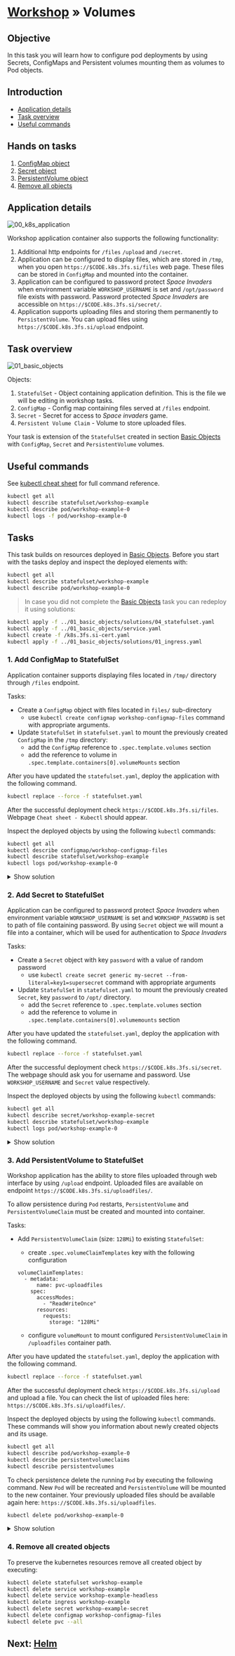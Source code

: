 # [Workshop](../README.md) &raquo; Volumes

## Objective

In this task you will learn how to configure pod deployments by using Secrets,
ConfigMaps and Persistent volumes mounting them as volumes to Pod objects.

## Introduction

* [Application details](#application-details)
* [Task overview](#task-overview)
* [Useful commands](#useful-commands)

## Hands on tasks

1. [ConfigMap object](#1-add-configmap-to-statefulset)
2. [Secret object](#2-add-secret-to-statefulset)
3. [PersistentVolume object](#3-add-persistentvolume-to-statefulset)
4. [Remove all objects](#4-remove-all-created-objects)

## Application details

![00_k8s_application](../images/00_k8s-application_volumes.png)

Workshop application container also supports the following functionality:

1. Additional http endpoints for `/files` `/upload` and `/secret`.
2. Application can be configured to display files, which are stored in `/tmp`,
   when you open `https://$CODE.k8s.3fs.si/files` web page. These files can be
   stored in `ConfigMap` and mounted into the container.
3. Application can be configured to password protect *Space Invaders* when
   environment variable `WORKSHOP_USERNAME` is set and `/opt/password` file
   exists with password. Password protected *Space Invaders* are accessible on
   `https://$CODE.k8s.3fs.si/secret/`.
4. Application supports uploading files and storing them permanently to
   `PersistentVolume`. You can upload files using
   `https://$CODE.k8s.3fs.si/upload` endpoint.

## Task overview

![01_basic_objects](../images/02_basic_objects_volumes.png)

Objects:

1. `StatefulSet` - Object containing application definition. This is the file we will be editing in workshop tasks.
2. `ConfigMap` - Config map containing files served at `/files` endpoint.
3. `Secret` - Secret for access to *Space invaders* game.
4. `Persistent Volume Claim` - Volume to store uploaded files.

Your task is extension of the `StatefulSet` created in section [Basic
Objects](../01_basic_objects/README.md) with `ConfigMap`, `Secret` and
`PersistentVolume` volumes.

## Useful commands

See [kubectl cheat sheet](https://kubernetes.io/docs/reference/kubectl/cheatsheet/) for full command reference.

```bash
kubectl get all
kubectl describe statefulset/workshop-example
kubectl describe pod/workshop-example-0
kubectl logs -f pod/workshop-example-0
```

## Tasks

This task builds on resources deployed in [Basic
Objects](../01_basic_objects/README.md). Before you start with the tasks deploy
and inspect the deployed elements with:

```sh
kubectl get all
kubectl describe statefulset/workshop-example
kubectl describe pod/workshop-example-0
```

> In case you did not complete the [Basic
Objects](../01_basic_objects/README.md) task you can redeploy it using solutions:

```bash
kubectl apply -f ../01_basic_objects/solutions/04_statefulset.yaml
kubectl apply -f ../01_basic_objects/service.yaml
kubectl create -f /k8s.3fs.si-cert.yaml
kubectl apply -f ../01_basic_objects/solutions/01_ingress.yaml
```

### 1. Add ConfigMap to StatefulSet

Application container supports displaying files located in `/tmp/` directory through `/files` endpoint.

Tasks:

* Create a `ConfigMap` object with files located in `files/` sub-directory
  * use `kubectl create configmap workshop-configmap-files` command with appropriate arguments.
* Update `StatefulSet` in `statefulset.yaml` to mount the previously created `ConfigMap` in the `/tmp` directory:
  * add the `ConfigMap` reference to `.spec.template.volumes` section
  * add the reference to volume in `.spec.template.containers[0].volumeMounts` section

After you have updated the `statefulset.yaml`, deploy the application with the following command.

```sh
kubectl replace --force -f statefulset.yaml
```

After the successful deployment check `https://$CODE.k8s.3fs.si/files`. Webpage `Cheat sheet - Kubectl` should appear.

Inspect the deployed objects by using the following `kubectl` commands:

```sh
kubectl get all
kubectl describe configmap/workshop-configmap-files
kubectl describe statefulset/workshop-example
kubectl logs pod/workshop-example-0
```

<details>
<summary>Show solution</summary>

Create a `ConfigMap` object using the following command:

```console
$ kubectl create configmap workshop-configmap-files --from-file=files/
configmap/workshop-configmap-files created
```

You can check the full `ConfigMap` file [here](./solutions/configmap.yaml).

Update `statefulset.yaml` with appropriate references in `.spec.template.volumes` and `.spec.template.containers[0].volumeMounts` sections.

```diff
--- statefulset.yaml	2020-05-26 16:09:18.000000000 +0200
+++ solutions/01_statefulset.yaml	2020-05-26 16:09:32.000000000 +0200
@@ -47,5 +47,11 @@ spec:
             requests:
               cpu: 10m
               memory: 64Mi
-          volumeMounts: []
-      volumes: []
+          volumeMounts:
+            - name: workshop-files
+              mountPath: /tmp/
+              readOnly: true
+      volumes:
+        - name: workshop-files
+          configMap:
+            name: workshop-configmap-files
```

Deploy to cluster

```sh
kubectl replace --force -f statefulset.yaml
```

You can check the full `statefulset.yaml` [here](./solutions/01_statefulset.yaml).

</details>

### 2. Add Secret to StatefulSet

Application can be configured to password protect *Space Invaders* when
environment variable `WORKSHOP_USERNAME` is set and `WORKSHOP_PASSWORD` is set
to path of file containing password. By using `Secret` object we will mount a
file into a container, which will be used for authentication to *Space Invaders*

Tasks:

* Create a `Secret` object with key `password` with a value of random password
  * use `kubectl create secret generic my-secret --from-literal=key1=supersecret` command with appropriate arguments
* Update `StatefulSet` in `statefulset.yaml` to mount the previously created `Secret`, key `password` to `/opt/` directory.
  * add the `Secret` reference to `.spec.template.volumes` section
  * add the reference to volume in `.spec.template.containers[0].volumemounts` section

After you have updated the `statefulset.yaml`, deploy the application with the following command.

```sh
kubectl replace --force -f statefulset.yaml
```

After the successful deployment check `https://$CODE.k8s.3fs.si/secret`. The webpage should ask you for username and password. Use `WORKSHOP_USERNAME` and `Secret` value respectively.

Inspect the deployed objects by using the following `kubectl` commands:

```sh
kubectl get all
kubectl describe secret/workshop-example-secret
kubectl describe statefulset/workshop-example
kubectl logs pod/workshop-example-0
```

<details>
<summary>Show solution</summary>

Create a `Secret` object using the following command:

```console
$ kubectl create secret generic workshop-example-secret --from-literal=password=my-super-password
secret/workshop-example-secret created
```

You can check the full `Secret` file [here](./solutions/secret.yaml).

Update `statefulset.yaml` with appropriate references in `.spec.template.volumes` and `.spec.template.containers[0].volumeMounts` sections.

```diff
--- 01_statefulset.yaml	2020-05-27 12:00:02.000000000 +0200
+++ 02_statefulset.yaml	2020-05-27 12:00:02.000000000 +0200
@@ -52,7 +52,16 @@ spec:
             - name: workshop-files
               mountPath: /tmp/
               readOnly: true
+            - name: workshop-secret-password
+              mountPath: /opt/
+              readOnly: true
       volumes:
         - name: workshop-files
           configMap:
             name: workshop-configmap-files
+        - name: workshop-secret-password
+          secret:
+            secretName: workshop-example-secret
+            items:
+              - key: password
+                path: password
```

Deploy updated `StatefulSet` to cluster

```sh
kubectl replace --force -f statefulset.yaml
```

Open webpage: `https://$CODE.k8s.3fs.si/secret` and password prompt should open.

You can check the whole `statefulset.yaml` file [here](./solutions/02_statefulset.yaml).

</details>

### 3. Add PersistentVolume to StatefulSet

Workshop application has the ability to store files uploaded through web interface by using `/upload` endpoint. Uploaded files are available on endpoint `https://$CODE.k8s.3fs.si/uploadfiles/`.

To allow persistence during `Pod` restarts, `PersistentVolume` and `PersistentVolumeClaim` must be created and mounted into container.

Tasks:

* Add `PersistentVolumeClaim` (size: `128Mi`) to existing `StatefulSet`:
  * create `.spec.volumeClaimTemplates` key with the following configuration

  ```console
  volumeClaimTemplates:
    - metadata:
        name: pvc-uploadfiles
      spec:
        accessModes:
          - "ReadWriteOnce"
        resources:
          requests:
            storage: "128Mi"
  ```

  * configure `volumeMount` to mount configured `PersistentVolumeClaim` in `/uploadfiles` container path.

After you have updated the `statefulset.yaml`, deploy the application with the following command.

```sh
kubectl replace --force -f statefulset.yaml
```

After the successful deployment check `https://$CODE.k8s.3fs.si/upload` and upload a file. You can check the list of uploaded files here: `https://$CODE.k8s.3fs.si/uploadfiles/`.

Inspect the deployed objects by using the following `kubectl` commands. These commands will show you information about newly created objects and its usage.

```sh
kubectl get all
kubectl describe pod/workshop-example-0
kubectl describe persistentvolumeclaims
kubectl describe persistentvolumes
```

To check persistence delete the running `Pod` by executing the following command. New `Pod` will be recreated and `PersistentVolume` will be mounted to the new container. Your previously uploaded files should be available again here: `https://$CODE.k8s.3fs.si/uploadfiles`.

```sh
kubectl delete pod/workshop-example-0
```

<details>
<summary>Show solution</summary>

Update `statefulset.yaml` file with appropriate references in `.spec.template.containers[0].volumeMounts` and `.spec.volumeClaimTemplates` sections:

```diff
--- 02_statefulset.yaml	2020-05-26 18:49:03.000000000 +0200
+++ 03_statefulset.yaml	2020-05-26 18:51:49.000000000 +0200
@@ -55,6 +55,8 @@ spec:
             - name: workshop-secret-password
               mountPath: /opt/
               readOnly: true
+            - name: pvc-uploadfiles
+              mountPath: /uploadfiles
       volumes:
         - name: workshop-files
           configMap:
@@ -65,3 +67,12 @@ spec:
             items:
               - key: password
                 path: password
+  volumeClaimTemplates:
+    - metadata:
+        name: pvc-uploadfiles
+      spec:
+        accessModes:
+          - "ReadWriteOnce"
+        resources:
+          requests:
+            storage: "128Mi"
```

Deploy updated `StatefulSet` to cluster

```sh
kubectl replace --force -f statefulset.yaml
```

</details>

### 4. Remove all created objects

To preserve the kubernetes resources remove all created object by executing:

```sh
kubectl delete statefulset workshop-example
kubectl delete service workshop-example
kubectl delete service workshop-example-headless
kubectl delete ingress workshop-example
kubectl delete secret workshop-example-secret
kubectl delete configmap workshop-configmap-files
kubectl delete pvc --all
```

## Next: [Helm](../03_helm/README.md)
